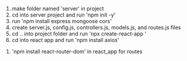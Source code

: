 <!-- Instructions on how to setup project folder ready to start building project -->
1. make folder named 'server' in project
2. cd into server project and run 'npm init -y'
3. run 'npm install express mongoose cors'
4. create server.js, config.js, controllers.js, models.js, and routes.js files
5. cd .. into project folder and run 'npx create-react-app <name of app>'
6. cd into react app and run 'npm install axios'

<!-- Other installs -->
1. 'npm install react-router-dom' in react_app for routes